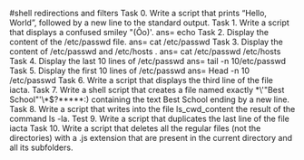 #shell redirections and filters
Task 0. Write a script that prints “Hello, World”, followed by a new line to the standard output.
Task 1. Write a script that displays a confused smiley "(Ôo)'. ans= echo
Task 2. Display the content of the /etc/passwd file. ans= cat /etc/passwd
Task 3. Display the content of /etc/passwd and /etc/hosts . ans= cat /etc/passwd /etc/hosts
Task 4. Display the last 10 lines of /etc/passwd  ans= tail -n 10/etc/passwd
Task 5. Display the first 10 lines of /etc/passwd ans= Head -n 10 /etc/passwd
Task 6. Write a script that displays the third line of the file iacta.
Task 7. Write a shell script that creates a file named exactly \*\\'"Best School"\'\\*$\?\*\*\*\*\*:) containing the text Best School ending by a new line.
Task 8. Write a script that writes into the file ls_cwd_content the result of the command ls -la.
Test 9. Write a script that duplicates the last line of the file iacta
Task 10. Write a script that deletes all the regular files (not the directories) with a .js extension that are present in the current directory and all its subfolders.
